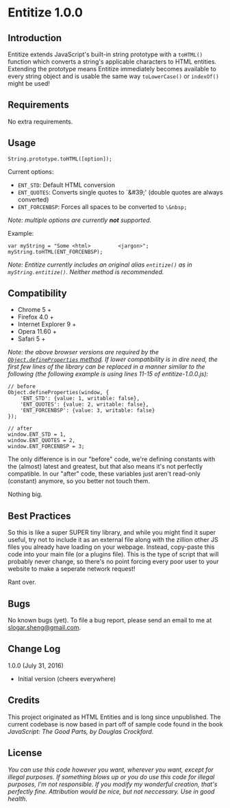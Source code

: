 Entitize 1.0.0
==============

Introduction
------------
Entitize extends JavaScript's built-in string prototype with a `toHTML()` function which
converts a string's applicable characters to HTML entities. Extending the prototype means Entitize
immediately becomes available to every string object and is usable the same way `toLowerCase()` or
`indexOf()` might be used!

Requirements
------------
No extra requirements.

Usage
-----
    String.prototype.toHTML([option]);
    
Current options:

-   `ENT_STD`: Default HTML conversion
-   `ENT_QUOTES`: Converts single quotes to `\&#39;' (double quotes are always converted)
-   `ENT_FORCENBSP`: Forces all spaces to be converted to `\&nbsp;`

*Note: multiple options are currently **not** supported.*

Example:

    var myString = "Some <html>         <jargon>";
    myString.toHTML(ENT_FORCENBSP);
    
*Note: Entitize currently includes an original alias `entitize()` as in `myString.entitize()`.
Neither method is recommended.*

Compatibility
-------------
-   Chrome 5 +
-   Firefox 4.0 +
-   Internet Explorer 9 +
-   Opera 11.60 +
-   Safari 5 +

*Note: the above browser versions are required by the [`Object.defineProperties` method](http://developer.mozilla.org/en-US/docs/Web/JavaScript/Reference/Global_Objects/Object/defineProperties).
If lower compatibility is in dire need, the first few lines of the library can be replaced
in a manner similar to the following (the following example is using lines 11-15 of entitize-1.0.0.js):*
    
    // before
    Object.defineProperties(window, {
        'ENT_STD': {value: 1, writable: false},
        'ENT_QUOTES': {value: 2, writable: false},
        'ENT_FORCENBSP': {value: 3, writable: false}
    });
    
    // after
    window.ENT_STD = 1,
    window.ENT_QUOTES = 2,
    window.ENT_FORCENBSP = 3;
    
The only difference is in our "before" code, we're defining constants with the
(almost) latest and greatest, but that also means it's not perfectly compatible. In our
"after" code, these variables just aren't read-only (constant) anymore, so you better not touch them.

Nothing big.
        
Best Practices
--------------
So this is like a super SUPER tiny library, and while you might find it super useful,
try not to include it as an external file along with the zillion other JS files you already
have loading on your webpage. Instead, copy-paste this code into your main file (or a plugins
file). This is the type of script that will probably never change, so there's no point forcing
every poor user to your website to make a seperate network request!

Rant over.


Bugs
----
No known bugs (yet). To file a bug report, please send an email to me at
[slogar.sheng@gmail.com](mailto:slogar.sheng@gmail.com?subject=Entitize+Bug+Report).


Change Log
----------
1.0.0 (July 31, 2016)  

-   Initial version (cheers everywhere)

Credits
-------
This project originated as HTML Entities and is long since unpublished. The current codebase
is now based in part off of sample code found in the book *JavaScript: The Good Parts, by Douglas Crockford*.

License
-------
*You can use this code however you want, wherever you want, except for
illegal purposes. If something blows up or you do use this code for illegal purposes,
I'm not responsible. If you modify my wonderful creation, that's perfectly fine. Attribution
would be nice, but not neccessary. Use in good health.*